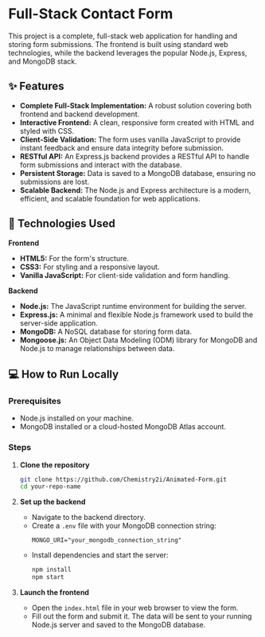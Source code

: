 # Full-Stack Contact Form
This project is a complete, full-stack web application for handling and storing form submissions. The frontend is built using standard web technologies, while the backend leverages the popular Node.js, Express, and MongoDB stack.

## ✨ Features
*   **Complete Full-Stack Implementation:** A robust solution covering both frontend and backend development.
*   **Interactive Frontend:** A clean, responsive form created with HTML and styled with CSS.
*   **Client-Side Validation:** The form uses vanilla JavaScript to provide instant feedback and ensure data integrity before submission.
*   **RESTful API:** An Express.js backend provides a RESTful API to handle form submissions and interact with the database.
*   **Persistent Storage:** Data is saved to a MongoDB database, ensuring no submissions are lost.
*   **Scalable Backend:** The Node.js and Express architecture is a modern, efficient, and scalable foundation for web applications.

## 🚀 Technologies Used
**Frontend**
*   **HTML5:** For the form's structure.
*   **CSS3:** For styling and a responsive layout.
*   **Vanilla JavaScript:** For client-side validation and form handling.

**Backend**
*   **Node.js:** The JavaScript runtime environment for building the server.
*   **Express.js:** A minimal and flexible Node.js framework used to build the server-side application.
*   **MongoDB:** A NoSQL database for storing form data.
*   **Mongoose.js:** An Object Data Modeling (ODM) library for MongoDB and Node.js to manage relationships between data.

## 💻 How to Run Locally

### Prerequisites
*   Node.js installed on your machine.
*   MongoDB installed or a cloud-hosted MongoDB Atlas account.

### Steps
1.  **Clone the repository**
    ```sh
    git clone https://github.com/Chemistry2i/Animated-Form.git
    cd your-repo-name
    ```

2.  **Set up the backend**
    *   Navigate to the backend directory.
    *   Create a `.env` file with your MongoDB connection string:
        ```env
        MONGO_URI="your_mongodb_connection_string"
        ```
    *   Install dependencies and start the server:
        ```sh
        npm install
        npm start
        ```

3.  **Launch the frontend**
    *   Open the `index.html` file in your web browser to view the form.
    *   Fill out the form and submit it. The data will be sent to your running Node.js server and saved to the MongoDB database.
